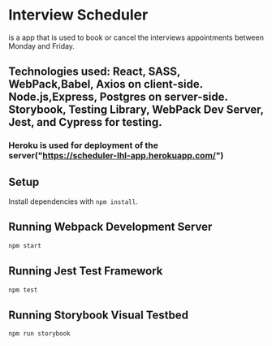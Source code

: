 # Interview Scheduler
is a app that is used to book or cancel  the interviews appointments between Monday and Friday.

## Technologies used: React, SASS, WebPack,Babel, Axios on client-side. Node.js,Express, Postgres on server-side. Storybook, Testing Library, WebPack Dev Server, Jest, and Cypress for testing.

### Heroku is used for deployment of the server("https://scheduler-lhl-app.herokuapp.com/")

## Setup

Install dependencies with `npm install`.

## Running Webpack Development Server

```sh
npm start
```

## Running Jest Test Framework

```sh
npm test
```

## Running Storybook Visual Testbed

```sh
npm run storybook
```
